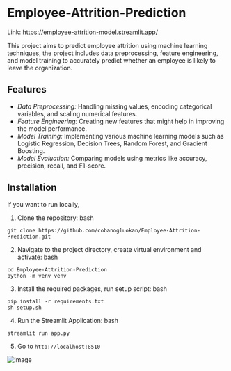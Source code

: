 # Employee-Attrition-Prediction

Link: https://employee-attrition-model.streamlit.app/

This project aims to predict employee attrition using machine learning techniques, the project includes data preprocessing, feature engineering, and model training to accurately predict whether an employee is likely to leave the organization.

## Features
- *Data Preprocessing:* Handling missing values, encoding categorical variables, and scaling numerical features.
- *Feature Engineering:* Creating new features that might help in improving the model performance.
- *Model Training:* Implementing various machine learning models such as Logistic Regression, Decision Trees, Random Forest, and Gradient Boosting.
- *Model Evaluation:* Comparing models using metrics like accuracy, precision, recall, and F1-score.

## Installation
If you want to run locally,

1. Clone the repository:
    bash
```
git clone https://github.com/cobanogluokan/Employee-Attrition-Prediction.git
```

2. Navigate to the project directory, create virtual environment and activate:
    bash
```
cd Employee-Attrition-Prediction
python -m venv venv
```

3. Install the required packages, run setup script:
     bash
```
pip install -r requirements.txt
sh setup.sh
```

4. Run the Streamlit Application:
     bash
```
streamlit run app.py
```

5. Go to ```http://localhost:8510```



![image](https://github.com/cobanogluokan/Employee-Attrition-Prediction/assets/175208820/5234e870-840a-422c-814d-23f97e7eba11)


